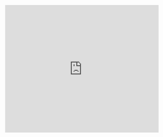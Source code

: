 <iframe src="http://www.youtube.com/embed/UYVcY9EJcRs?wmode=transparent" allowfullscreen frameborder="0" height="417" width="500"></iframe>
